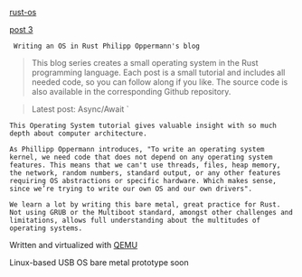 [rust-os](https://os.phil-opp.com/freestanding-rust-binary/)

[post 3](https://github.com/phil-opp/blog_os/tree/post-03)

` Writing an OS in Rust Philipp Oppermann's blog`

> This blog series creates a small operating system in the Rust programming language. Each post is a small tutorial and includes all needed code, so you can follow along if you like. The source code is also available in the corresponding Github repository.

> Latest post: Async/Await `

`This Operating System tutorial gives valuable insight with so much depth about computer architecture.`

`As Phillipp Oppermann introduces, "To write an operating system kernel, we need code that does not depend on any operating system features. This means that we can't use threads, files, heap memory, the network, random numbers, standard output, or any other features requiring OS abstractions or specific hardware. Which makes sense, since we’re trying to write our own OS and our own drivers".`

`We learn a lot by writing this bare metal, great practice for Rust. Not using GRUB or the Multiboot standard, amongst other challenges and limitations, allows full understanding about the multitudes of operating systems.`


Written and virtualized with [QEMU](https://github.com/qemu/qemu)

Linux-based USB OS bare metal prototype soon
